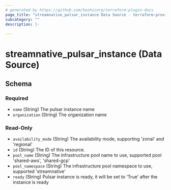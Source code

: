 ```yaml
---
# generated by https://github.com/hashicorp/terraform-plugin-docs
page_title: "streamnative_pulsar_instance Data Source - terraform-provider-streamnative"
subcategory: ""
description: |-
  
---
```


# streamnative_pulsar_instance (Data Source)





<!-- schema generated by tfplugindocs -->
## Schema

### Required

- `name` (String) The pulsar instance name
- `organization` (String) The organization name

### Read-Only

- `availability_mode` (String) The availability mode, supporting 'zonal' and 'regional'
- `id` (String) The ID of this resource.
- `pool_name` (String) The infrastructure pool name to use, supported pool 'shared-aws', 'shared-gcp'
- `pool_namespace` (String) The infrastructure pool namespace to use, supported 'streamnative'
- `ready` (String) Pulsar instance is ready, it will be set to 'True' after the instance is ready


